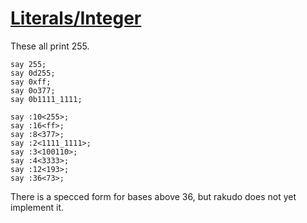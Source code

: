 [1]: http://rosettacode.org/wiki/Literals/Integer

# [Literals/Integer][1]

These all print 255.

```perl6
say 255;
say 0d255;
say 0xff;
say 0o377;
say 0b1111_1111;
 
say :10<255>;
say :16<ff>;
say :8<377>;
say :2<1111_1111>;
say :3<100110>;
say :4<3333>;
say :12<193>;
say :36<73>;
```


There is a specced form for bases above 36, but rakudo does not yet implement it.